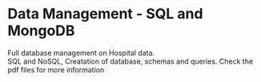 # Data Management - SQL and MongoDB
Full database management on Hospital data. <br/> 
SQL and NoSQL, Creatation of database, schemas and queries.
Check the pdf files for more information
